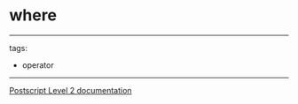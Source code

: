 # where

---
tags:

- operator

---

[Postscript Level 2 documentation](https://hepunx.rl.ac.uk/~adye/psdocs/ref/PSL2w.html#where)
